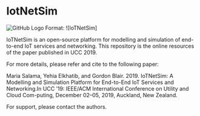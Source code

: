 # IotNetSim
![GitHub Logo](/logo.png)
Format: ![IoTNetSim]

IoTNetSim is an open-source platform for modelling and simulation of end-to-end IoT services and networking. This repository is the online resources of the paper published in UCC 2019.

For more details, please refer and cite to the following paper:

Maria Salama, Yehia Elkhatib, and Gordon Blair. 2019. IoTNetSim: A Modelling and Simulation Platform for End-to-End IoT  Services and Networking.In UCC ’19: IEEE/ACM International Conference on Utility and Cloud Com-puting, December 02–05, 2019, Auckland, New Zealand.

For support, please contact the authors.
